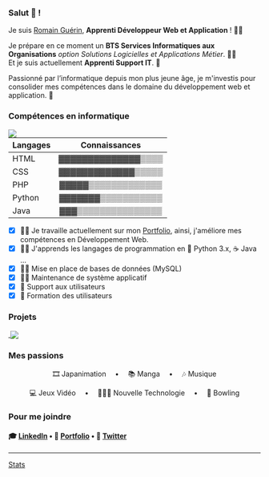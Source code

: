 ### Salut 👋 !

Je suis [Romain Guérin](https://github.com/RomainGuerin/), **Apprenti Développeur Web et Application** ! 🐱‍👤  

Je prépare en ce moment un **BTS Services Informatiques aux Organisations** *option Solutions Logicielles et Applications Métier*. 👨‍🎓  
Et je suis actuellement **Apprenti Support IT**. 👔  

Passionné par l’informatique depuis mon plus jeune âge, je m'investis pour consolider mes compétences dans le domaine du développement web et application. 👾
  
### Compétences en informatique
  
<a href="https://github.com/RomainGuerin/">
  <img align="left" src="https://github-readme-stats.vercel.app/api/top-langs/?username=RomainGuerin&theme=dark" />
</a>  

| Langages        |   Connaissances    |
| :-------------- | :----------------: |
| HTML            | ▓▓▓▓▓▓▓▓▓▓▓▓▓▓▒▒▒▒ |
| CSS             | ▓▓▓▓▓▓▓▓▓▓▓▓▓▒▒▒▒▒ |
| PHP             | ▓▓▓▓▓▒▒▒▒▒▒▒▒▒▒▒▒▒ |
| Python          | ▓▓▓▓▓▓▓▒▒▒▒▒▒▒▒▒▒▒ |
| Java            | ▓▓▓▒▒▒▒▒▒▒▒▒▒▒▒▒▒▒ |
  
- [x] 👨‍💻 Je travaille actuellement sur mon [Portfolio](https://romain-guerin.alwaysdata.net), ainsi, j'améliore mes compétences en Développement Web.  
- [x] 👨‍💻 J'apprends les langages de programmation en 🐍 Python 3.x, ☕ Java ... 
- [x] 👨‍💻 Mise en place de bases de données (MySQL)   
- [x] 👨‍💻 Maintenance de système applicatif  
- [x] 👔 Support aux utilisateurs  
- [x] 👔 Formation des utilisateurs  

### Projets  

<a href="https://github.com/RomainGuerin/todo_list">
  <img align="center" alt="" src="https://github-readme-stats.vercel.app/api/pin/?username=RomainGuerin&repo=todo_list&theme=dark" />
</a>
<a href="https://github.com/RomainGuerin/MiniJeux">
  <img align="center" src="https://github-readme-stats.vercel.app/api/pin/?username=RomainGuerin&repo=MiniJeux&theme=dark" />
</a>  

### Mes passions

<p align="center">🎞 Japanimation &emsp;•&emsp; 📚 Manga &emsp;•&emsp; 🎶 Musique</p>
<p align="center">💻 Jeux Vidéo &emsp;•&emsp; 👨🏻‍💻 Nouvelle Technologie &emsp;•&emsp; 🎳 Bowling</p>

### Pour me joindre  

#### 🎓 [LinkedIn](https://www.linkedin.com/in/romain-guérin/) • 📝 [Portfolio](https://romainguerin.alwaysdata.net) • 📌 [Twitter](https://twitter.com/GurinRomain1)

---
[Stats](https://github-readme-stats.vercel.app/)
